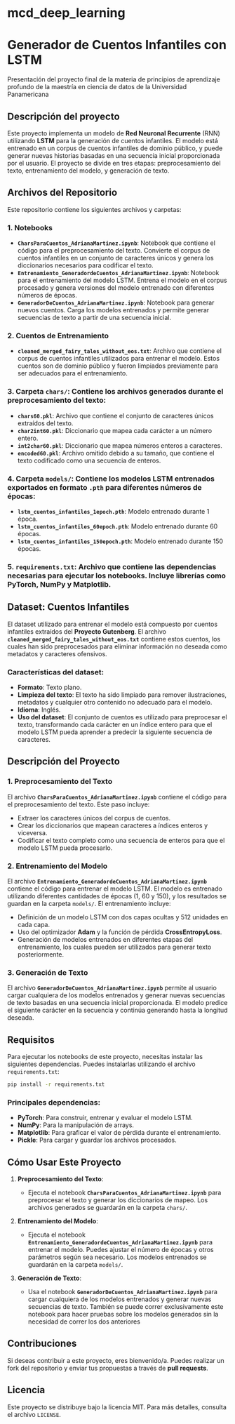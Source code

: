 # mcd_deep_learning
# Generador de Cuentos Infantiles con LSTM

Presentación del proyecto final de la materia de principios de aprendizaje profundo de la maestría en ciencia de datos de la Universidad Panamericana

## Descripción del proyecto

Este proyecto implementa un modelo de **Red Neuronal Recurrente** (RNN) utilizando **LSTM** para la generación de cuentos infantiles. El modelo está entrenado en un corpus de cuentos infantiles de dominio público, y puede generar nuevas historias basadas en una secuencia inicial proporcionada por el usuario. El proyecto se divide en tres etapas: preprocesamiento del texto, entrenamiento del modelo, y generación de texto.

## Archivos del Repositorio

Este repositorio contiene los siguientes archivos y carpetas:

### 1. **Notebooks**
   - **`CharsParaCuentos_AdrianaMartinez.ipynb`**: Notebook que contiene el código para el preprocesamiento del texto. Convierte el corpus de cuentos infantiles en un conjunto de caracteres únicos y genera los diccionarios necesarios para codificar el texto.
   - **`Entrenamiento_GeneradordeCuentos_AdrianaMartinez.ipynb`**: Notebook para el entrenamiento del modelo LSTM. Entrena el modelo en el corpus procesado y genera versiones del modelo entrenado con diferentes números de épocas.
   - **`GeneradorDeCuentos_AdrianaMartinez.ipynb`**: Notebook para generar nuevos cuentos. Carga los modelos entrenados y permite generar secuencias de texto a partir de una secuencia inicial.

### 2. **Cuentos de Entrenamiento**
   - **`cleaned_merged_fairy_tales_without_eos.txt`**: Archivo que contiene el corpus de cuentos infantiles utilizados para entrenar el modelo. Estos cuentos son de dominio público y fueron limpiados previamente para ser adecuados para el entrenamiento.

### 3. **Carpeta `chars/`**: Contiene los archivos generados durante el preprocesamiento del texto:
   - **`chars60.pkl`**: Archivo que contiene el conjunto de caracteres únicos extraídos del texto.
   - **`char2int60.pkl`**: Diccionario que mapea cada carácter a un número entero.
   - **`int2char60.pkl`**: Diccionario que mapea números enteros a caracteres.
   - **`encoded60.pkl`**: Archivo omitido debido a su tamaño, que contiene el texto codificado como una secuencia de enteros.

### 4. **Carpeta `models/`**: Contiene los modelos LSTM entrenados exportados en formato `.pth` para diferentes números de épocas:
   - **`lstm_cuentos_infantiles_1epoch.pth`**: Modelo entrenado durante 1 época.
   - **`lstm_cuentos_infantiles_60epoch.pth`**: Modelo entrenado durante 60 épocas.
   - **`lstm_cuentos_infantiles_150epoch.pth`**: Modelo entrenado durante 150 épocas.

### 5. **`requirements.txt`**: Archivo que contiene las dependencias necesarias para ejecutar los notebooks. Incluye librerías como PyTorch, NumPy y Matplotlib.

## Dataset: Cuentos Infantiles

El dataset utilizado para entrenar el modelo está compuesto por cuentos infantiles extraídos del **Proyecto Gutenberg**. El archivo **`cleaned_merged_fairy_tales_without_eos.txt`** contiene estos cuentos, los cuales han sido preprocesados para eliminar información no deseada como metadatos y caracteres ofensivos.

### Características del dataset:
- **Formato**: Texto plano.
- **Limpieza del texto**: El texto ha sido limpiado para remover ilustraciones, metadatos y cualquier otro contenido no adecuado para el modelo.
- **Idioma**: Inglés.
- **Uso del dataset**: El conjunto de cuentos es utilizado para preprocesar el texto, transformando cada carácter en un índice entero para que el modelo LSTM pueda aprender a predecir la siguiente secuencia de caracteres.

## Descripción del Proyecto

### 1. **Preprocesamiento del Texto**
   El archivo **`CharsParaCuentos_AdrianaMartinez.ipynb`** contiene el código para el preprocesamiento del texto. Este paso incluye:
   - Extraer los caracteres únicos del corpus de cuentos.
   - Crear los diccionarios que mapean caracteres a índices enteros y viceversa.
   - Codificar el texto completo como una secuencia de enteros para que el modelo LSTM pueda procesarlo.

### 2. **Entrenamiento del Modelo**
   El archivo **`Entrenamiento_GeneradordeCuentos_AdrianaMartinez.ipynb`** contiene el código para entrenar el modelo LSTM. El modelo es entrenado utilizando diferentes cantidades de épocas (1, 60 y 150), y los resultados se guardan en la carpeta `models/`. El entrenamiento incluye:
   - Definición de un modelo LSTM con dos capas ocultas y 512 unidades en cada capa.
   - Uso del optimizador **Adam** y la función de pérdida **CrossEntropyLoss**.
   - Generación de modelos entrenados en diferentes etapas del entrenamiento, los cuales pueden ser utilizados para generar texto posteriormente.

### 3. **Generación de Texto**
   El archivo **`GeneradorDeCuentos_AdrianaMartinez.ipynb`** permite al usuario cargar cualquiera de los modelos entrenados y generar nuevas secuencias de texto basadas en una secuencia inicial proporcionada. El modelo predice el siguiente carácter en la secuencia y continúa generando hasta la longitud deseada.

## Requisitos

Para ejecutar los notebooks de este proyecto, necesitas instalar las siguientes dependencias. Puedes instalarlas utilizando el archivo `requirements.txt`:

```bash
pip install -r requirements.txt
```

### Principales dependencias:
- **PyTorch**: Para construir, entrenar y evaluar el modelo LSTM.
- **NumPy**: Para la manipulación de arrays.
- **Matplotlib**: Para graficar el valor de pérdida durante el entrenamiento.
- **Pickle**: Para cargar y guardar los archivos procesados.

## Cómo Usar Este Proyecto

1. **Preprocesamiento del Texto**:
   - Ejecuta el notebook **`CharsParaCuentos_AdrianaMartinez.ipynb`** para preprocesar el texto y generar los diccionarios de mapeo. Los archivos generados se guardarán en la carpeta `chars/`.

2. **Entrenamiento del Modelo**:
   - Ejecuta el notebook **`Entrenamiento_GeneradordeCuentos_AdrianaMartinez.ipynb`** para entrenar el modelo. Puedes ajustar el número de épocas y otros parámetros según sea necesario. Los modelos entrenados se guardarán en la carpeta `models/`.

3. **Generación de Texto**:
   - Usa el notebook **`GeneradorDeCuentos_AdrianaMartinez.ipynb`** para cargar cualquiera de los modelos entrenados y generar nuevas secuencias de texto. También se puede correr exclusivamente	este notebook para hacer pruebas sobre los modelos generados sin la necesidad de correr los dos anteriores

## Contribuciones

Si deseas contribuir a este proyecto, eres bienvenido/a. Puedes realizar un fork del repositorio y enviar tus propuestas a través de **pull requests**.

## Licencia

Este proyecto se distribuye bajo la licencia MIT. Para más detalles, consulta el archivo `LICENSE`.
